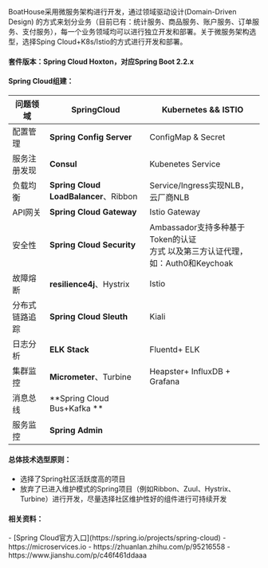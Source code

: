 BoatHouse采用微服务架构进行开发，通过领域驱动设计(Domain-Driven Design) 的方式来划分业务（目前已有：统计服务、商品服务、账户服务、订单服务、支付服务），每一个业务领域均可以进行独立开发和部署。关于微服务架构选型，选择Sping Cloud+K8s/Istio的方式进行开发和部署。

<h4>套件版本：Spring Cloud Hoxton，对应Spring Boot 2.2.x</h4>

<h4>Spring Cloud组建：</h4>

|  问题领域 |  SpringCloud |  Kubernetes && ISTIO |
| ------------ | ------------ | ------------ |
| 配置管理  | **Spring Config Server**  | ConfigMap & Secret |
| 服务注册发现  | **Consul** | Kubenetes Service  |
| 负载均衡 | **Spring Cloud LoadBalancer**、Ribbon  | Service/Ingress实现NLB，云厂商NLB​ |
| API网关  | **Spring Cloud Gateway**  | Istio Gateway​ |
| 安全性  | **Spring Cloud Security**  | Ambassador支持多种基于Token的认证<br>方式 以及第三方认证代理，如：Auth0和Keychoak​  |
| 故障熔断  | **resilience4j**、Hystrix | Istio |
| 分布式链路追踪 | **Spring Cloud Sleuth** | Kiali |
| 日志分析 | **ELK Stack** | Fluentd+ ELK​ |
| 集群监控 | **Micrometer**、Turbine| Heapster+ InfluxDB + Grafana |
| 消息总线 | **Spring Cloud Bus+Kafka ** |   |
| 服务监控 | **Spring Admin**|  |



<h4>总体技术选型原则：</h4>

 - 选择了Spring社区活跃度高的项目
 - 放弃了已进入维护模式的Spring项目（例如Ribbon、Zuul、Hystrix、Turbine）进行开发，尽量选择社区维护性好的组件进行可持续开发

<h4>相关资料：</h4>
- [Spring Cloud官方入口](https://spring.io/projects/spring-cloud)
- https://microservices.io
- https://zhuanlan.zhihu.com/p/95216558
- https://www.jianshu.com/p/c46f461ddaaa
